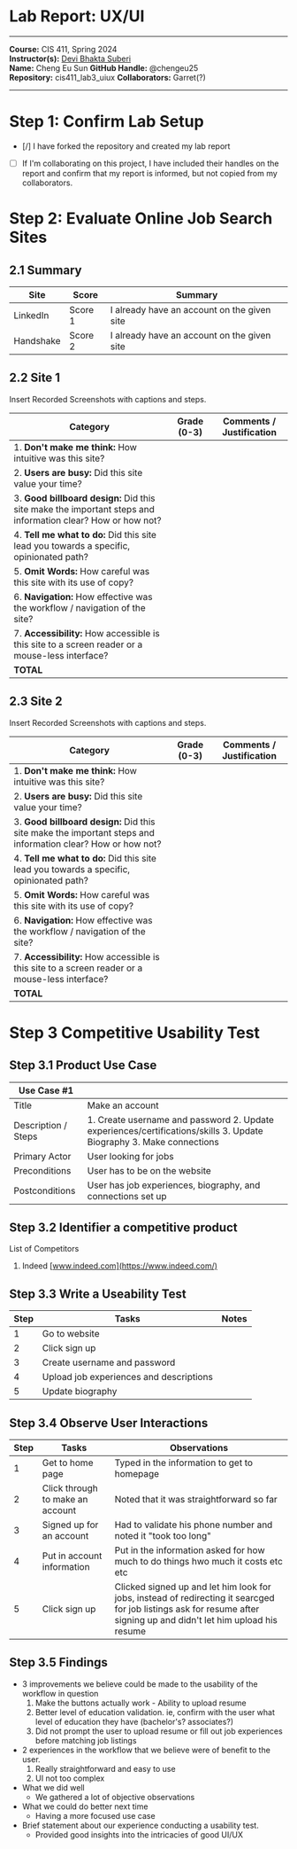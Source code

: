 # Lab Report: UX/UI
___
**Course:** CIS 411, Spring 2024  
**Instructor(s):** [Devi Bhakta Suberi](https://github.com/dsuberi)  
**Name:** Cheng Eu Sun
**GitHub Handle:** @chengeu25  
**Repository:** cis411_lab3_uiux
**Collaborators:** Garret(?)
___

# Step 1: Confirm Lab Setup
- [/] I have forked the repository and created my lab report
- [ ] If I'm collaborating on this project, I have included their handles on the report and confirm that my report is informed, but not copied from my collaborators.

# Step 2: Evaluate Online Job Search Sites

## 2.1 Summary
| Site | Score | Summary |
|---|---|---|
| LinkedIn | Score 1 | I already have an account on the given site |
| Handshake | Score 2 | I already have an account on the given site |

## 2.2 Site 1
Insert Recorded Screenshots with captions and steps.

| Category | Grade (0-3) | Comments / Justification |
|---|---|---|
| 1. **Don't make me think:** How intuitive was this site? |   |   |
| 2. **Users are busy:** Did this site value your time?  |   |   |
| 3. **Good billboard design:** Did this site make the important steps and information clear? How or how not? |   |   |
| 4. **Tell me what to do:** Did this site lead you towards a specific, opinionated path? |   |   |
| 5. **Omit Words:** How careful was this site with its use of copy? |   |   |
| 6. **Navigation:** How effective was the workflow / navigation of the site? |   |   |
| 7. **Accessibility:** How accessible is this site to a screen reader or a mouse-less interface? |   |   |
| **TOTAL** |   |   |

## 2.3 Site 2
Insert Recorded Screenshots with captions and steps.

| Category | Grade (0-3) | Comments / Justification |
|---|---|---|
| 1. **Don't make me think:** How intuitive was this site? |   |   |
| 2. **Users are busy:** Did this site value your time?  |   |   |
| 3. **Good billboard design:** Did this site make the important steps and information clear? How or how not? |   |   |
| 4. **Tell me what to do:** Did this site lead you towards a specific, opinionated path? |   |   |
| 5. **Omit Words:** How careful was this site with its use of copy? |   |   |
| 6. **Navigation:** How effective was the workflow / navigation of the site? |   |   |
| 7. **Accessibility:** How accessible is this site to a screen reader or a mouse-less interface? |   |   |
| **TOTAL** |   |   |


# Step 3 Competitive Usability Test

## Step 3.1 Product Use Case

| Use Case #1 | |
|---|---|
| Title | Make an account |
| Description / Steps | 1. Create username and password 2. Update experiences/certifications/skills 3. Update Biography 3. Make connections|
| Primary Actor | User looking for jobs |
| Preconditions | User has to be on the website|
| Postconditions | User has job experiences, biography, and connections set up|


## Step 3.2 Identifier a competitive product

List of Competitors
1. Indeed [www.indeed.com](https://www.indeed.com/)

## Step 3.3 Write a Useability Test

| Step | Tasks | Notes |
|---|---|---|
| 1 | Go to website  |   |
| 2 | Click sign up  |   |
| 3 | Create username and password  |   |
| 4 | Upload job experiences and descriptions  |   |
| 5 | Update biography  |   |

## Step 3.4 Observe User Interactions

| Step | Tasks | Observations |
|---|---|---|
| 1 | Get to home page  | Typed in the information to get to homepage  |
| 2 | Click through to make an account  | Noted that it was straightforward so far  |
| 3 | Signed up for an account  | Had to validate his phone number and noted it "took too long"  |
| 4 | Put in account information  | Put in the information asked for how much to do things hwo much it costs etc etc |
| 5 | Click sign up  | Clicked signed up and let him look for jobs, instead of redirecting it searcged for job listings ask for resume after signing up and didn't let him upload his resume  |

## Step 3.5 Findings
- 3 improvements we believe could be made to the usability of the workflow in question
    1. Make the buttons actually work - Ability to upload resume
    2. Better level of education validation. ie, confirm with the user what level of education they have (bachelor's? associates?)
    3. Did not prompt the user to upload resume or fill out job experiences before matching job listings
- 2 experiences in the workflow that we believe were of benefit to the user.
    1. Really straightforward and easy to use
    2. UI not too complex
- What we did well
    - We gathered a lot of objective observations
- What we could do better next time
    - Having a more focused use case
- Brief statement about our experience conducting a usability test.
    - Provided good insights into the intricacies of good UI/UX
